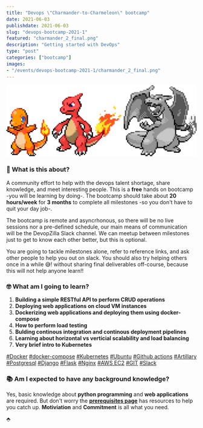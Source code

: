 ```yaml
---
title: "Devops \"Charmander-to-Charmeleon\" bootcamp"
date: 2021-06-03
publishdate: 2021-06-03
slug: "devops-bootcamp-2021-1"
featured: "charmander_2_final.png"
description: "Getting started with DevOps"
type: "post"
categories: ["bootcamp"]
images:
- "/events/devops-bootcamp-2021-1/charmander_2_final.png"
---
```


![devops charmander](charmander_2_final.png)


### 🤔 What is this about?
A community effort to help with the devops talent shortage, share knowledge, and meet interesting people. This is a **free** hands on bootcamp -you will be learning by doing-. The bootcamp should take about **20 hours/week** for **3 months** to complete all milestones -so you don't have to quit your day job-.

The bootcamp is remote and asyncrhonous, so there will be no live sessions nor a pre-defined schedule, our main means of communication will be the DevopZilla Slack channel. We can meetup between milestones just to get to know each other better, but this is optional.

You are going to tackle milestones alone, refer to reference links, and ask other people to help you out on slack. You should also try helping others once in a while 😅! without sharing final deliverables off-course, because this will not help anyone learn!!

### 🤓 What am I going to learn?
1) **Building a simple RESTful API to perform CRUD operations**
2) **Deploying web applications on cloud VM instances**
3) **Dockerizing web applications and deploying them using docker-compose**
4) **How to perform load testing**
5) **Bulding continous integration and continous deployment pipelines**
6) **Learning about horizontal vs verticial scalability and load balancing**
7) **Very brief intro to Kubernetes**

[#Docker](https://www.docker.com/)
[#docker-compose](https://docs.docker.com/compose/)
[#Kubernetes](https://kubernetes.io/)
[#Ubuntu](https://ubuntu.com/)
[#Github actions](https://github.com/features/actions)
[#Artillary](https://artillery.io/)
[#Postgresql](https://www.postgresql.org/)
[#Django](https://www.djangoproject.com/)
[#Flask](https://flask.palletsprojects.com/en/2.0.x/)
[#Nginx](https://www.nginx.com/)
[#AWS EC2](https://aws.amazon.com/ec2/)
[#GIT](https://git-scm.com/)
[#Slack](https://slack.com/)


### 📚 Am I expected to have any background knowledge?
Yes, basic knowledge about **python programming** and **web applications** are required. But don't worry the **[prerequisites page](milestone-00/)** has resources to help you catch up. **Motiviation** and **Commitment** is all what you need.

⬘

